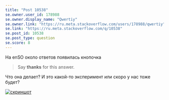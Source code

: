 ```yaml
---
title: "Post 10538"
se.owner.user_id: 178988
se.owner.display_name: "Qwertiy"
se.owner.link: "https://ru.meta.stackoverflow.com/users/178988/qwertiy"
se.link: "https://ru.meta.stackoverflow.com/q/10538"
se.post_id: 10538
se.post_type: question
se.score: 8
---
```

<p>На enSO около ответов появилась кнопочка</p>
<blockquote>
<p>Say <strong>thanks</strong> for this answer.</p>
</blockquote>
<p>Что она делает? И это какой-то эксперимент или скоро у нас тоже будет?</p>
<p><a href="https://i.stack.imgur.com/C1J1i.png" rel="nofollow noreferrer"><img src="https://i.stack.imgur.com/C1J1i.png" alt="скриншот" /></a></p>
